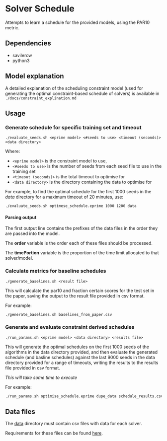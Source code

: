 # Solver Schedule

Attempts to learn a schedule for the provided models, using the PAR10 metric.

## Dependencies

- savilerow
- python3

## Model explanation  

A detailed explanation of the scheduling constraint model (used for generating the optimal constraint-based schedule of solvers) is available in `./docs/constraint_explination.md`

## Usage

### Generate schedule for specific training set and timeout

`./evaluate_seeds.sh <eprime model> <#seeds to use> <timeout (seconds)> <data directory>`

Where:

- `<eprime model>` is the constraint model to use,
- `<#seeds to use>` is the number of seeds from each seed file to use in the training set
- `<timeout (seconds)>` is the total timeout to optimise for
- `<data directory>` is the directory containing the data to optimise for

For example, to find the optimal schedule for the first 1000 seeds in the _data_ directory
for a maximum timeout of 20 minutes, use:

```bash
./evaluate_seeds.sh optimese_schedule.eprime 1000 1200 data
```

#### Parsing output

The first output line contains the prefixes of the data files in the order they are passed into the model.

The __order__ variable is the order each of these files should be processed.

The __timePortion__ variable is the proportion of the time limit  allocated 
to that solver/model.

### Calculate metrics for baseline schedules

`./generate_baselines.sh <result file>`

This will calculate the par10 and fraction certain scores for the test set in the paper,
saving the output to the result file provided in csv format.

For example:

```bash
./generate_baselines.sh baselines_from_paper.csv
```

### Generate and evaluate constraint derived schedules

`./run_params.sh <eprime model> <data directory> <results file>`

This will generate the optimal schedules on the first 1000 seeds of the algorithms in 
the data directory provided, and then evaluate the generated schedule (and basline schedules)
against the last 9000 seeds in the data directory provided for a range of timeouts, 
writing the results to the results file provided in csv format.

_This will take some time to execute_

For example:

```bash
./run_params.sh optimise_schedule.eprime dupe_data schedule_results.csv
```

## Data files

The [data](./data) directory must contain csv files with data for each solver.

Requirements for these files can be found [here](./data/README.md).

